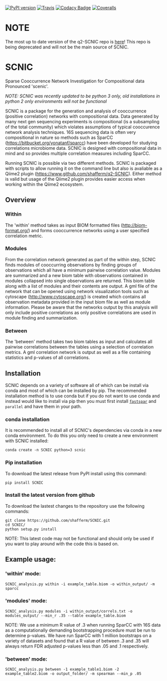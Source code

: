 [![PyPI version](https://badge.fury.io/py/SCNIC.svg)](https://badge.fury.io/py/SCNIC) [![Travis](https://img.shields.io/travis/shafferm/SCNIC.svg)](https://travis-ci.org/shafferm/SCNIC) [![Codacy Badge](https://api.codacy.com/project/badge/Grade/9013f85974f84a06b544598aa934e032)](https://www.codacy.com/app/shafferm/SCNIC?utm_source=github.com&amp;utm_medium=referral&amp;utm_content=shafferm/SCNIC&amp;utm_campaign=Badge_Grade) [![Coveralls](https://img.shields.io/coveralls/shafferm/SCNIC.svg)](https://coveralls.io/github/shafferm/SCNIC)

# NOTE

The most up to date version of the q2-SCNIC repo is [here](https://github.com/lozuponelab/SCNIC)! This repo is being deprecated and will not be the main source of SCNIC.

# SCNIC
Sparse Cooccurrence Network Investigation for Compositional data
Pronounced 'scenic'.

*NOTE: SCNIC was recently updated to be python 3 only, old installations in python 2 only environments will not be
functional*

SCNIC is a package for the generation and analysis of cooccurrence (positive correlation) networks with compositional data. Data generated by
many next gen sequencing experiments is compositional (is a subsampling of the total community) which violates
assumptions of typical cooccurence network analysis techniques. 16S sequencing data is often very compositional in
nature so methods such as SparCC (https://bitbucket.org/yonatanf/sparcc) have been developed for studying correlations
microbiome data. SCNIC is designed with compositional data in mind and so provides multiple correlation measures
including SparCC.

Running SCNIC is possible via two different methods. SCNIC is packaged with scripts to allow running it on the command
line but also is avaliable as a Qiime2 plugin (https://www.github.com/shafferm/q2-SCNIC). Either method is valid but
usage of the Qiime2 plugin provides easier access when working within the Qiime2 ecosystem.

## Overview
### Within
The 'within' method takes as input BIOM formatted files (http://biom-format.org/) and forms cooccurrence networks using a
 user specified correlation metric.

### Modules
From the correlation network generated as part of the within step, SCNIC  finds modules of cooccurring observations
by finding groups of observations which all have a minimum pairwise correlation value. Modules are summarized and a new
biom table with observations contained in modules collapsed into single observations are returned. This biom table along
with a list of modules and their contents are output.  A gml file of the network that can be opened using network
visualization tools such as cytoscape (http://www.cytoscape.org/) is created which contains all observation metadata
provided in the input biom file as well as module information. Please be aware that the networks output by this analysis
will only include positive correlations as only positive correlations are used in module finding and summarization.

### Between
The 'between' method takes two biom tables as input and calculates all pairwise correlations between the tables using a
selection of correlation metrics. A gml correlation network is output as well as a file containing statistics and
p-values of all correlations.

## Installation
SCNIC depends on a variety of software all of which can be install via conda and most of which can be installed by pip. The recommended installation method is to use conda but if you do not want to use conda and instead would like to install via pip then you must first install [`fastspar`](https://github.com/scwatts/fastspar) and `parallel` and have them in your path.

### conda installation
It is recommended to install all of SCNIC's dependencies via conda in a new conda environment. To do this you only need to create a new environment with SCNIC installed:
```
conda create -n SCNIC python=3 scnic
```

### Pip installation
To download the latest release from PyPI install using this command:
```
pip install SCNIC
```

### Install the latest version from github
To download the lastest changes to the repository use the following commands:
```
git clone https://github.com/shafferm/SCNIC.git
cd SCNIC/
python setup.py install
```
NOTE: This latest code may not be functional and should only be used if you want to play around with the code this is
based on.

## Example usage:

### 'within' mode:
```
SCNIC_analysis.py within -i example_table.biom -o within_output/ -m sparcc
```

### 'modules' mode:
```
SCNIC_analysis.py modules -i within_output/correls.txt -o modules_output/ --min_r .35 --table example_table.biom
```
NOTE: We use a minimum R value of .3 when running SparCC with 16S data as a computationally demanding bootstrapping
procedure must be run to determine p-values. We have run SparCC with 1 million bootstraps on a variety of datasets and
found that a R value of between .3 and .35 will always return FDR adjusted p-values less than .05 and .1 respectively.

### 'between' mode:
```
SCNIC_analysis.py between -1 example_table1.biom -2 example_table2.biom -o output_folder/ -m spearman --min_p .05
```
